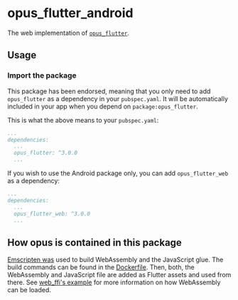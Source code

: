# opus_flutter_android

The web implementation of [`opus_flutter`][1].

## Usage

### Import the package

This package has been endorsed, meaning that you only need to add `opus_flutter`
as a dependency in your `pubspec.yaml`. It will be automatically included in your app
when you depend on `package:opus_flutter`.

This is what the above means to your `pubspec.yaml`:

```yaml
...
dependencies:
  ...
  opus_flutter: ^3.0.0
  ...
```

If you wish to use the Android package only, you can add `opus_flutter_web` as a
dependency:

```yaml
...
dependencies:
  ...
  opus_flutter_web: ^3.0.0
  ...
```

## How opus is contained in this package
[Emscripten was](https://emscripten.org) used to build WebAssembly and the JavaScript glue. The build commands can be found in the [Dockerfile](./Dockerfile). Then, both, the WebAssembly and JavaScript file are added as Flutter assets and used from there. See [web_ffi's example](https://github.com/EPNW/web_ffi/blob/master/example/README.md) for more information on how WebAssembly can be loaded.


[1]: ../opus_flutter